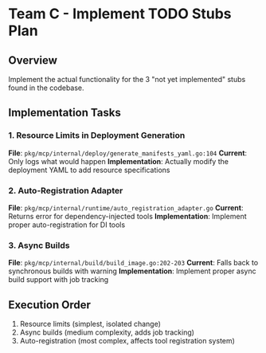 # Team C - Implement TODO Stubs Plan

## Overview
Implement the actual functionality for the 3 "not yet implemented" stubs found in the codebase.

## Implementation Tasks

### 1. Resource Limits in Deployment Generation
**File**: `pkg/mcp/internal/deploy/generate_manifests_yaml.go:104`
**Current**: Only logs what would happen
**Implementation**: Actually modify the deployment YAML to add resource specifications

### 2. Auto-Registration Adapter  
**File**: `pkg/mcp/internal/runtime/auto_registration_adapter.go`
**Current**: Returns error for dependency-injected tools
**Implementation**: Implement proper auto-registration for DI tools

### 3. Async Builds
**File**: `pkg/mcp/internal/build/build_image.go:202-203`
**Current**: Falls back to synchronous builds with warning
**Implementation**: Implement proper async build support with job tracking

## Execution Order
1. Resource limits (simplest, isolated change)
2. Async builds (medium complexity, adds job tracking)
3. Auto-registration (most complex, affects tool registration system)